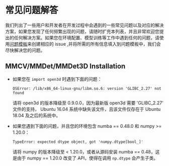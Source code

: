 # 常见问题解答

我们列出了一些用户和开发者在开发过程中会遇到的一些常见问题以及对应的解决方案，如果您发现了任何频繁出现的问题，请随时扩充本列表，并且非常欢迎您提出的任何解决方案。如果您在环境配置、模型训练等工作中遇到任何的问题，请使用[问题模板](https://github.com/open-mmlab/mmdetection3d/blob/master/.github/ISSUE_TEMPLATE/error-report.md/)来创建相应的 issue ,并将所需的所有信息填入到问题模板中，我们会尽快解决您的问题。

## MMCV/MMDet/MMDet3D Installation

- 如果您在 `import open3d` 时遇到下面的问题：

  ``OSError: /lib/x86_64-linux-gnu/libm.so.6: version 'GLIBC_2.27' not found``

  请将 open3d 的版本降级至 0.9.0.0，因为最新版 open3d 需要 'GLIBC_2.27' 文件的支持， Ubuntu 16.04 系统中缺失该文件，且该文件仅存在于 Ubuntu 18.04 及之后的系统中。

- 如果您遇到下面的问题，并且您的环境包含 numba == 0.48.0 和 numpy >= 1.20.0：

  ``TypeError: expected dtype object, got 'numpy.dtype[bool_]'``

    请将 numpy 的版本降级至 < 1.20.0，或者从源码安装 numba == 0.48，这是由于 numpy == 1.20.0 改变了 API，使得在调用 `np.dtype` 会产生子类。
